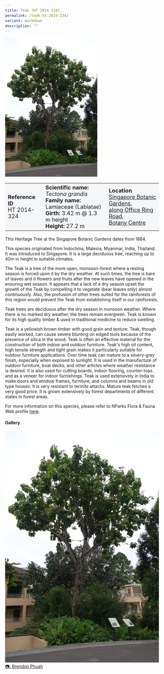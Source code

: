 ```yaml
---
title: Teak (HT 2014 234)
permalink: /teak-ht-2014-234/
variant: markdown
description: ""
---
```

<div class="isomer-image-wrapper">
<img style="width: 60%" src="/images/Heritage_trees_photos/tecgra_ht2014-234_habit.jpg"> 
</div><table style="minWidth: 100px; font-size: 18px; background: #F4F6F7">
<tbody><tr>
<td rowspan="1" colspan="1">
<strong>Reference ID</strong>
<br>HT 2014-324
</td>
<td rowspan="1" colspan="1">
<strong>Scientific name:</strong> <em>Tectona grandis</em> 
<br><strong>Family name:</strong> Lamiaceae (Labiatae)
<br><strong>Girth:</strong> 3.42 m @ 1.3 m height
<br><strong>Height: </strong>27.2 m
</td>
<td rowspan="1" colspan="1">
<strong>Location</strong><a href="https://www.onemap.gov.sg/?lat=1.3082249999922375&amp;lng=103.81805399999762">
<br>Singapore Botanic Gardens, 
	<br>along Office Ring Road,
 <br>Botany Centre</a>
</td>
</tr>
</tbody></table>
<p>This Heritage Tree at the Singapore Botanic Gardens dates from 1884.</p>

<p>This species originated from Indochina, Malesia, Myanmar, India, Thailand. It was introduced to Singapore. It is a large deciduous tree, reaching up to 40m in height in suitable climates.</p>

<p>The Teak is a tree of the more open, monsoon-forest where a resting season is forced upon it by the dry weather. At such times, the tree is bare of leaves and it flowers and fruits after the new leaves have opened in the ensuring wet season. It appears that a lack of a dry season upset the growth of the Teak by compelling it to vegetate (bear leaves only) almost continuously. Also, the profusion of other trees suited for the rainforests of this region would prevent the Teak from establishing itself in our rainforests.</p>

<p>Teak trees are deciduous after the dry season in monsoon weather. Where there is no marked dry weather, the trees remain evergreen. Teak is known for its high quality timber &amp; used in traditional medicine to reduce swelling. </p>

<p>Teak is a yellowish brown timber with good grain and texture. Teak, though easily worked, can cause severe blunting on edged tools because of the presence of silica in the wood. Teak is often an effective material for the construction of both indoor and outdoor furniture. Teak's high oil content, high tensile strength and tight grain makes it particularly suitable for outdoor furniture applications. Over time teak can mature to a silvery-grey finish, especially when exposed to sunlight. It is used in the manufacture of outdoor furniture, boat decks, and other articles where weather resistance is desired. It is also used for cutting boards, indoor flooring, counter-tops and as a veneer for indoor furnishings. Teak is used extensively in India to make doors and window frames, furniture, and columns and beams in old type houses. It is very resistant to termite attacks. Mature teak fetches a very good price. It is grown extensively by forest departments of different states in forest areas.</p>
	
<p>For more information on this species, please refer to NParks Flora &amp; Fauna Web profile <a href="https://www.nparks.gov.sg/florafaunaweb/flora/3/1/3178">here</a>.</p>

<h4>Gallery</h4>
<div class="isomer-card-grid">
<a href="/images/Heritage_trees_photos/tecgra_ht2014-234_habit.jpg" class="isomer-card">
<div class="isomer-card-image">
<div class="isomer-image-wrapper"><img src="/images/Heritage_trees_photos/tecgra_ht2014-234_habit.jpg"></div></div>
<div class="isomer-card-body"><div class="isomer-card-description">📷: Brendon Phuah</div></div></a><br></div>